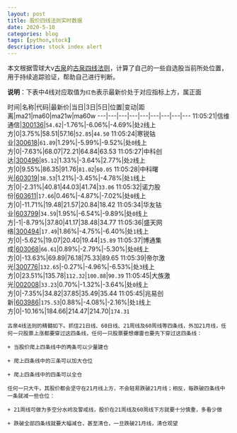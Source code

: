```yaml
---
layout: post
title: 股价四线法则实时数据
date: 2020-5-10
categories: blog
tags: [python,stock]
description: stock index alert
---
```



本文根据雪球大v[古泉](https://xueqiu.com/u/7148646888)的[古泉四线法则](https://xueqiu.com/7148646888/130498192)，计算了自己的一些自选股当前所处位置，用于持续追踪验证，帮助自己进行判断。

**说明**：下表中4线对应取值为`红色`表示最新价处于对应指标上方，属正面

时间|名称|代码|最新价|当日|3日|5日|位置|变动|距离|ma21|ma60|ma21w|ma60w
---|---|---|---|---|---|---|---|---
11:05:21|信维通信|[300136](https://xueqiu.com/S/SZ300136)|`54.62`|-1.76%|-6.06%|-4.69%|处`2`线上方|0|3.75%|58.51|57.16|`52.85`|`44.50`
11:05:24|寒锐钴业|[300618](https://xueqiu.com/S/SZ300618)|`61.89`|1.29%|-5.99%|-9.52%|处`0`线上方|0|-7.63%|68.07|72.21|64.84|63.53
11:05:27|中科创达|[300496](https://xueqiu.com/S/SZ300496)|`85.12`|1.33%|-3.64%|2.77%|处`2`线上方|0|9.55%|86.35|91.76|`81.02`|`60.05`
11:05:28|中科曙光|[603019](https://xueqiu.com/S/SH603019)|`38.53`|1.21%|-3.45%|-4.78%|处`1`线上方|0|-2.31%|40.81|44.03|41.74|`33.06`
11:05:32|诺力股份|[603611](https://xueqiu.com/S/SH603611)|`17.66`|0.46%|-4.87%|-7.02%|处`0`线上方|0|-11.71%|19.48|21.57|20.84|18.42
11:05:34|华友钴业|[603799](https://xueqiu.com/S/SH603799)|`34.59`|1.95%|-6.54%|-9.89%|处`0`线上方|-1|-8.79%|37.80|41.17|38.48|34.77
11:05:36|盛天网络|[300494](https://xueqiu.com/S/SZ300494)|`17.49`|1.86%|-4.75%|-6.40%|处`1`线上方|0|-5.62%|19.07|20.40|19.44|`15.89`
11:05:37|博通集成|[603068](https://xueqiu.com/S/SH603068)|`66.61`|0.89%|-2.79%|-5.30%|处`0`线上方|0|-13.63%|69.89|76.18|75.33|89.65
11:05:39|帝尔激光|[300776](https://xueqiu.com/S/SZ300776)|`132.65`|-0.27%|-4.96%|-6.53%|处`3`线上方|0|23.51%|135.78|`112.32`|`100.88`|`90.39`
11:05:45|大族激光|[002008](https://xueqiu.com/S/SZ002008)|`33.23`|0.70%|-1.32%|-3.64%|处`0`线上方|0|-7.35%|34.82|37.85|35.49|35.44
11:05:45|兆易创新|[603986](https://xueqiu.com/S/SH603986)|`175.53`|0.88%|-4.08%|-2.16%|处`1`线上方|0|-10.16%|184.66|214.47|214.70|`174.31`

```
古泉4线法则的精髓如下。抓住21日线、60日线、21周线及60周线等四条线，外加21月线，任何一只股票上涨都要穿过这四条线，任何一只股票要想爆雷也要先下穿过这四条线：

+ 当股价爬上四条线中的两条可以少量建仓

+ 爬上四条线中的三条可以加大仓位

+ 爬上四条线中的四条可以全仓

任何一只大牛，其股价都会坚守在21月线上方，不会轻易跌破21月线；相反，每跌破四条线中一条就减一些仓位：

+ 21周线可做为多空分水岭及警戒线，股价在21周线及60周线下方就要十分慎重，多看少做

+ 跌破全部四条线就要大幅减仓，甚至清仓，一旦跌破21月线，清仓观望
```
